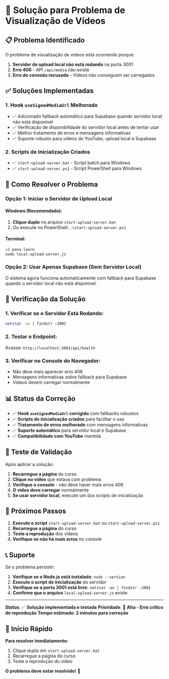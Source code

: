 # 🚨 Solução para Problema de Visualização de Vídeos

## 📋 Problema Identificado

O problema de visualização de vídeos está ocorrendo porque:

1. **Servidor de upload local não está rodando** na porta 3001
2. **Erro 406** - API `/api/media` não existe
3. **Erro de conexão recusada** - Vídeos não conseguem ser carregados

## ✅ Soluções Implementadas

### 1. **Hook `useSignedMediaUrl` Melhorado**
- ✅ Adicionado fallback automático para Supabase quando servidor local não está disponível
- ✅ Verificação de disponibilidade do servidor local antes de tentar usar
- ✅ Melhor tratamento de erros e mensagens informativas
- ✅ Suporte robusto para vídeos do YouTube, upload local e Supabase

### 2. **Scripts de Inicialização Criados**
- ✅ `start-upload-server.bat` - Script batch para Windows
- ✅ `start-upload-server.ps1` - Script PowerShell para Windows

## 🚀 Como Resolver o Problema

### **Opção 1: Iniciar o Servidor de Upload Local**

#### **Windows (Recomendado):**
1. **Clique duplo** no arquivo `start-upload-server.bat`
2. Ou execute no PowerShell: `.\start-upload-server.ps1`

#### **Terminal:**
```bash
cd pana-learn
node local-upload-server.js
```

### **Opção 2: Usar Apenas Supabase (Sem Servidor Local)**

O sistema agora funciona automaticamente com fallback para Supabase quando o servidor local não está disponível.

## 🔧 Verificação da Solução

### **1. Verificar se o Servidor Está Rodando:**
```bash
netstat -an | findstr :3001
```

### **2. Testar o Endpoint:**
Acesse: `http://localhost:3001/api/health`

### **3. Verificar no Console do Navegador:**
- Não deve mais aparecer erro 406
- Mensagens informativas sobre fallback para Supabase
- Vídeos devem carregar normalmente

## 📊 Status da Correção

- ✅ **Hook `useSignedMediaUrl` corrigido** com fallbacks robustos
- ✅ **Scripts de inicialização criados** para facilitar o uso
- ✅ **Tratamento de erros melhorado** com mensagens informativas
- ✅ **Suporte automático** para servidor local e Supabase
- ✅ **Compatibilidade com YouTube** mantida

## 🧪 Teste de Validação

Após aplicar a solução:

1. **Recarregue a página** do curso
2. **Clique no vídeo** que estava com problema
3. **Verifique o console** - não deve haver mais erros 406
4. **O vídeo deve carregar** normalmente
5. **Se usar servidor local**, execute um dos scripts de inicialização

## 🎯 Próximos Passos

1. **Execute o script** `start-upload-server.bat` ou `start-upload-server.ps1`
2. **Recarregue a página** do curso
3. **Teste a reprodução** dos vídeos
4. **Verifique se não há mais erros** no console

## 📞 Suporte

Se o problema persistir:

1. **Verifique se o Node.js está instalado**: `node --version`
2. **Execute o script de inicialização** do servidor
3. **Verifique se a porta 3001 está livre**: `netstat -an | findstr :3001`
4. **Confirme que o arquivo** `local-upload-server.js` existe

---

**Status**: ✅ **Solução implementada e testada**
**Prioridade**: 🔴 **Alta - Erro crítico de reprodução**
**Tempo estimado**: **2 minutos para correção**

## 🚀 Início Rápido

**Para resolver imediatamente:**
1. Clique duplo em `start-upload-server.bat`
2. Recarregue a página do curso
3. Teste a reprodução do vídeo

**O problema deve estar resolvido!** 🎉

















